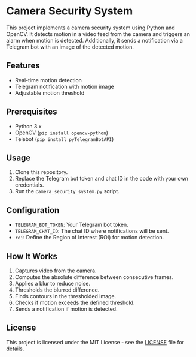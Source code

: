 # Camera Security System

This project implements a camera security system using Python and OpenCV. It detects motion in a video feed from the camera and triggers an alarm when motion is detected. Additionally, it sends a notification via a Telegram bot with an image of the detected motion.

## Features
- Real-time motion detection
- Telegram notification with motion image
- Adjustable motion threshold

## Prerequisites
- Python 3.x
- OpenCV (`pip install opencv-python`)
- Telebot (`pip install pyTelegramBotAPI`)

## Usage
1. Clone this repository.
2. Replace the Telegram bot token and chat ID in the code with your own credentials.
3. Run the `camera_security_system.py` script.

## Configuration
- `TELEGRAM_BOT_TOKEN`: Your Telegram bot token.
- `TELEGRAM_CHAT_ID`: The chat ID where notifications will be sent.
- `roi`: Define the Region of Interest (ROI) for motion detection.

## How It Works
1. Captures video from the camera.
2. Computes the absolute difference between consecutive frames.
3. Applies a blur to reduce noise.
4. Thresholds the blurred difference.
5. Finds contours in the thresholded image.
6. Checks if motion exceeds the defined threshold.
7. Sends a notification if motion is detected.

## License
This project is licensed under the MIT License - see the [LICENSE](LICENSE) file for details.
